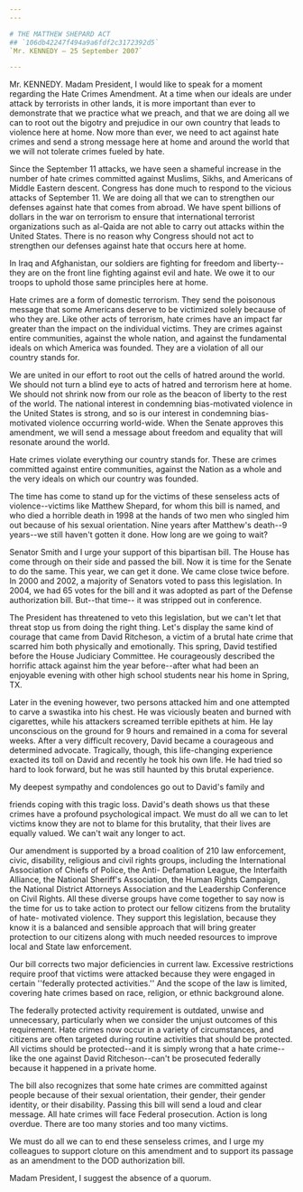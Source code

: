 ```yaml
---
---

# THE MATTHEW SHEPARD ACT
## `106db42247f494a9a6fdf2c3172392d5`
`Mr. KENNEDY — 25 September 2007`

---
```



Mr. KENNEDY. Madam President, I would like to speak for a moment 
regarding the Hate Crimes Amendment. At a time when our ideals are 
under attack by terrorists in other lands, it is more important than 
ever to demonstrate that we practice what we preach, and that we are 
doing all we can to root out the bigotry and prejudice in our own 
country that leads to violence here at home. Now more than ever, we 
need to act against hate crimes and send a strong message here at home 
and around the world that we will not tolerate crimes fueled by hate.

Since the September 11 attacks, we have seen a shameful increase in 
the number of hate crimes committed against Muslims, Sikhs, and 
Americans of Middle Eastern descent. Congress has done much to respond 
to the vicious attacks of September 11. We are doing all that we can to 
strengthen our defenses against hate that comes from abroad. We have 
spent billions of dollars in the war on terrorism to ensure that 
international terrorist organizations such as al-Qaida are not able to 
carry out attacks within the United States. There is no reason why 
Congress should not act to strengthen our defenses against hate that 
occurs here at home.

In Iraq and Afghanistan, our soldiers are fighting for freedom and 
liberty--they are on the front line fighting against evil and hate. We 
owe it to our troops to uphold those same principles here at home.

Hate crimes are a form of domestic terrorism. They send the poisonous 
message that some Americans deserve to be victimized solely because of 
who they are. Like other acts of terrorism, hate crimes have an impact 
far greater than the impact on the individual victims. They are crimes 
against entire communities, against the whole nation, and against the 
fundamental ideals on which America was founded. They are a violation 
of all our country stands for.

We are united in our effort to root out the cells of hatred around 
the world. We should not turn a blind eye to acts of hatred and 
terrorism here at home. We should not shrink now from our role as the 
beacon of liberty to the rest of the world. The national interest in 
condemning bias-motivated violence in the United States is strong, and 
so is our interest in condemning bias-motivated violence occurring 
world-wide. When the Senate approves this amendment, we will send a 
message about freedom and equality that will resonate around the world.

Hate crimes violate everything our country stands for. These are 
crimes committed against entire communities, against the Nation as a 
whole and the very ideals on which our country was founded.

The time has come to stand up for the victims of these senseless acts 
of violence--victims like Matthew Shepard, for whom this bill is named, 
and who died a horrible death in 1998 at the hands of two men who 
singled him out because of his sexual orientation. Nine years after 
Matthew's death--9 years--we still haven't gotten it done. How long are 
we going to wait?

Senator Smith and I urge your support of this bipartisan bill. The 
House has come through on their side and passed the bill. Now it is 
time for the Senate to do the same. This year, we can get it done. We 
came close twice before. In 2000 and 2002, a majority of Senators voted 
to pass this legislation. In 2004, we had 65 votes for the bill and it 
was adopted as part of the Defense authorization bill. But--that time--
it was stripped out in conference.

The President has threatened to veto this legislation, but we can't 
let that threat stop us from doing the right thing. Let's display the 
same kind of courage that came from David Ritcheson, a victim of a 
brutal hate crime that scarred him both physically and emotionally. 
This spring, David testified before the House Judiciary Committee. He 
courageously described the horrific attack against him the year 
before--after what had been an enjoyable evening with other high school 
students near his home in Spring, TX.

Later in the evening however, two persons attacked him and one 
attempted to carve a swastika into his chest. He was viciously beaten 
and burned with cigarettes, while his attackers screamed terrible 
epithets at him. He lay unconscious on the ground for 9 hours and 
remained in a coma for several weeks. After a very difficult recovery, 
David became a courageous and determined advocate. Tragically, though, 
this life-changing experience exacted its toll on David and recently he 
took his own life. He had tried so hard to look forward, but he was 
still haunted by this brutal experience.

My deepest sympathy and condolences go out to David's family and


friends coping with this tragic loss. David's death shows us that these 
crimes have a profound psychological impact. We must do all we can to 
let victims know they are not to blame for this brutality, that their 
lives are equally valued. We can't wait any longer to act.

Our amendment is supported by a broad coalition of 210 law 
enforcement, civic, disability, religious and civil rights groups, 
including the International Association of Chiefs of Police, the Anti-
Defamation League, the Interfaith Alliance, the National Sheriff's 
Association, the Human Rights Campaign, the National District Attorneys 
Association and the Leadership Conference on Civil Rights. All these 
diverse groups have come together to say now is the time for us to take 
action to protect our fellow citizens from the brutality of hate-
motivated violence. They support this legislation, because they know it 
is a balanced and sensible approach that will bring greater protection 
to our citizens along with much needed resources to improve local and 
State law enforcement.

Our bill corrects two major deficiencies in current law. Excessive 
restrictions require proof that victims were attacked because they were 
engaged in certain ''federally protected activities.'' And the scope of 
the law is limited, covering hate crimes based on race, religion, or 
ethnic background alone.

The federally protected activity requirement is outdated, unwise and 
unnecessary, particularly when we consider the unjust outcomes of this 
requirement. Hate crimes now occur in a variety of circumstances, and 
citizens are often targeted during routine activities that should be 
protected. All victims should be protected--and it is simply wrong that 
a hate crime--like the one against David Ritcheson--can't be prosecuted 
federally because it happened in a private home.

The bill also recognizes that some hate crimes are committed against 
people because of their sexual orientation, their gender, their gender 
identity, or their disability. Passing this bill will send a loud and 
clear message. All hate crimes will face Federal prosecution. Action is 
long overdue. There are too many stories and too many victims.

We must do all we can to end these senseless crimes, and I urge my 
colleagues to support cloture on this amendment and to support its 
passage as an amendment to the DOD authorization bill.

Madam President, I suggest the absence of a quorum.